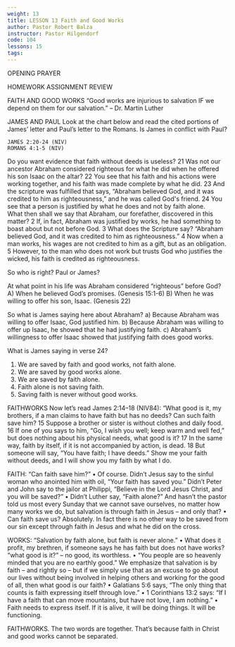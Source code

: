 ```yaml
---
weight: 13
title: LESSON 13 Faith and Good Works
author: Pastor Robert Balza
instructor: Pastor Hilgendorf
code: 104
lessons: 15
tags: 
--- 
```

OPENING PRAYER

HOMEWORK ASSIGNMENT REVIEW

FAITH AND GOOD WORKS
	“Good works are injurious to salvation IF we depend on them for our salvation.” – Dr. Martin Luther

JAMES AND PAUL
Look at the chart below and read the cited portions of James’ letter and Paul’s letter to the Romans. Is James in conflict with Paul?


	JAMES 2:20-24 (NIV)	
	ROMANS 4:1-5 (NIV)

Do you want evidence that faith without deeds is useless? 21 Was not our ancestor Abraham considered righteous for what he did when he offered his son Isaac on the altar? 22 You see that his faith and his actions were working together, and his faith was made complete by what he did. 23 And the scripture was fulfilled that says, “Abraham believed God, and it was credited to him as righteousness,” and he was called God's friend. 24 You see that a person is justified by what he does and not by faith alone. 	
What then shall we say that Abraham, our forefather, discovered in this matter? 2 If, in fact, Abraham was justified by works, he had something to boast about    but not before God. 3 What does the Scripture say? “Abraham believed God, and it was credited to him as righteousness.” 4 Now when a man works, his wages are not credited to him as a gift, but as an obligation. 5 However, to the man who does not work but trusts God who justifies the wicked, his faith is credited as righteousness. 

So who is right? Paul or James? 


At what point in his life was Abraham considered “righteous” before God?
A) When he believed God’s promises. (Genesis 15:1-6)
B) When he was willing to offer his son, Isaac. (Genesis 22)


So what is James saying here about Abraham?
a)	Because Abraham was willing to offer Isaac, God justified him.
b)	Because Abraham was willing to offer up Isaac, he showed that he had justifying faith.
c)	Abraham’s willingness to offer Isaac showed that justifying faith does good works.

What is James saying in verse 24?
1)	We are saved by faith and good works, not faith alone.
2)	We are saved by good works alone.
3)	We are saved by faith alone.
4)	Faith alone is not saving faith.
5)	Saving faith is never without good works.


FAITHWORKS
Now let’s read James 2:14–18 (NIV84): 
“What good is it, my brothers, if a man claims to have faith but has no deeds? Can such faith save him? 15 Suppose a brother or sister is without clothes and daily food. 16 If one of you says to him, “Go, I wish you well; keep warm and well fed,” but does nothing about his physical needs, what good is it? 17 In the same way, faith by itself, if it is not accompanied by action, is dead. 18 But someone will say, “You have faith; I have deeds.” Show me your faith without deeds, and I will show you my faith by what I do. 

FAITH: “Can faith save him?”
•	Of course. Didn’t Jesus say to the sinful woman who anointed him with oil, “Your faith has saved you.” Didn’t Peter and John say to the jailor at Philippi, “Believe in the Lord Jesus Christ, and you will be saved?”
•	Didn’t Luther say, “Faith alone?” And hasn’t the pastor told us most every Sunday that we cannot save ourselves, no matter how many works we do, but salvation is through faith in Jesus – and only that?
•	Can faith save us? Absolutely. In fact there is no other way to be saved from our sin except through faith in Jesus and what he did on the cross.
 
WORKS: “Salvation by faith alone, but faith is never alone.”
•	What does it profit, my brethren, if someone says he has faith but does not have works? “what good is it?” – no good, its worthless.
•	“You people are so heavenly minded that you are no earthly good.”  We emphasize that salvation is by faith – and rightly so – but if we simply use that as an excuse to go about our lives without being involved in helping others and working for the good of all, then what good is our faith? 
•	Galatians 5:6 says, “The only thing that counts is faith expressing itself through love.” 
•	1 Corinthians 13:2 says: “If I have a faith that can move mountains, but have not love, I am nothing.”
•	Faith needs to express itself. If it is alive, it will be doing things. It will be functioning.

FAITHWORKS. 
The two words are together. That’s because faith in Christ and good works cannot be separated.

